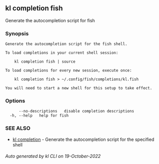 ## kl completion fish

Generate the autocompletion script for fish

### Synopsis

```
Generate the autocompletion script for the fish shell.

To load completions in your current shell session:

	kl completion fish | source

To load completions for every new session, execute once:

	kl completion fish > ~/.config/fish/completions/kl.fish

You will need to start a new shell for this setup to take effect.

```

### Options

```
      --no-descriptions   disable completion descriptions
  -h, --help   help for fish
```

### SEE ALSO

* [kl completion](kl_completion.md)  - Generate the autocompletion script for the specified shell

###### Auto generated by kl CLI on 19-October-2022
